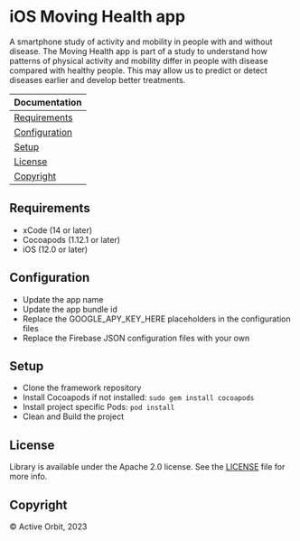 # iOS Moving Health app

A smartphone study of activity and mobility in people with and without disease. The Moving Health app is part of a study to understand how patterns of physical activity and mobility differ in people with disease compared with healthy people. This may allow us to predict or detect diseases earlier and develop better treatments.

| Documentation                     |
|-----------------------------------|
| [Requirements](#requirements)     |
| [Configuration](#configuration)   |
| [Setup](#setup)                   |
| [License](#license)               |
| [Copyright](#copyright)           |

## Requirements

- xCode (14 or later)
- Cocoapods (1.12.1 or later)
- iOS (12.0 or later)

## Configuration

- Update the app name
- Update the app bundle id
- Replace the GOOGLE_APY_KEY_HERE placeholders in the configuration files
- Replace the Firebase JSON configuration files with your own

## Setup

- Clone the framework repository
- Install Cocoapods if not installed: ```sudo gem install cocoapods```
- Install project specific Pods: ```pod install```
- Clean and Build the project

## License

Library is available under the Apache 2.0 license. See the [LICENSE](./LICENSE) file for more info.

## Copyright

© Active Orbit, 2023
